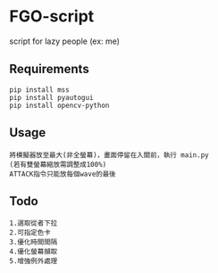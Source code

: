 # FGO-script

script for lazy people (ex: me)

## Requirements

```
pip install mss
pip install pyautogui
pip install opencv-python
```

## Usage
```
將模擬器放至最大(非全螢幕)，畫面停留在入關前，執行 main.py
(若有雙螢幕縮放需調整成100%)
ATTACK指令只能放每個wave的最後
```

## Todo
```
1.選取從者下拉
2.可指定色卡
3.優化時間間隔
4.優化螢幕擷取
5.增強例外處理
```